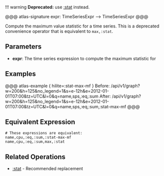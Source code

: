 !!! warning
    **Deprecated:** use [:stat](stat.md) instead.

@@@ atlas-signature
expr: TimeSeriesExpr
-->
TimeSeriesExpr
@@@

Compute the maximum value statistic for a time series. This is a deprecated convenience
operator that is equivalent to `max,:stat`.

## Parameters

* **expr**: The time series expression to compute the maximum statistic for

## Examples

@@@ atlas-example { hilite=:stat-max-mf }
Before: /api/v1/graph?w=200&h=125&no_legend=1&s=e-12h&e=2012-01-01T07:00&tz=UTC&l=0&q=name,sps,:eq,:sum
After: /api/v1/graph?w=200&h=125&no_legend=1&s=e-12h&e=2012-01-01T07:00&tz=UTC&l=0&q=name,sps,:eq,:sum,:stat-max-mf
@@@

## Equivalent Expression

```
# These expressions are equivalent:
name,cpu,:eq,:sum,:stat-max-mf
name,cpu,:eq,:sum,max,:stat
```

## Related Operations

* [:stat](stat.md) - Recommended replacement
